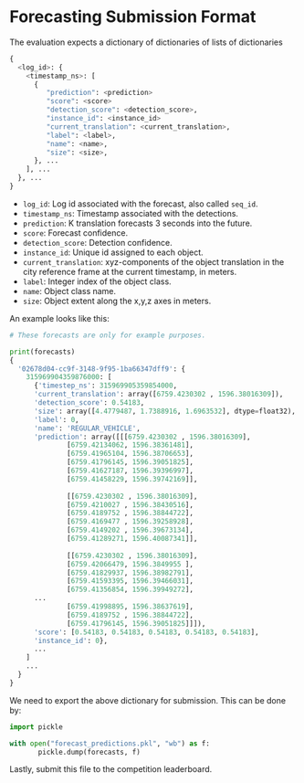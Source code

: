 # Forecasting Submission Format

The evaluation expects a dictionary of dictionaries of lists of dictionaries

```python
{
  <log_id>: {
    <timestamp_ns>: [
      {
         "prediction": <prediction>
         "score": <score>
         "detection_score": <detection_score>,
         "instance_id": <instance_id>
         "current_translation": <current_translation>,
         "label": <label>,
         "name": <name>,
         "size": <size>,
      }, ...
    ], ...
  }, ...
}
```

- `log_id`: Log id associated with the forecast, also called `seq_id`.
- `timestamp_ns`: Timestamp associated with the detections.
- `prediction`: K translation forecasts 3 seconds into the future.
- `score`: Forecast confidence.
- `detection_score`: Detection confidence.
- `instance_id`: Unique id assigned to each object.
- `current_translation`: xyz-components of the object translation in the city reference frame at the current timestamp, in meters.
- `label`: Integer index of the object class.
- `name`: Object class name.
- `size`: Object extent along the x,y,z axes in meters.

An example looks like this:

```python
# These forecasts are only for example purposes.

print(forecasts)
{
  '02678d04-cc9f-3148-9f95-1ba66347dff9': {
    315969904359876000: [
      {'timestep_ns': 315969905359854000,
      'current_translation': array([6759.4230302 , 1596.38016309]),
      'detection_score': 0.54183,
      'size': array([4.4779487, 1.7388916, 1.6963532], dtype=float32),
      'label': 0,
      'name': 'REGULAR_VEHICLE',
      'prediction': array([[[6759.4230302 , 1596.38016309],
              [6759.42134062, 1596.38361481],
              [6759.41965104, 1596.38706653],
              [6759.41796145, 1596.39051825],
              [6759.41627187, 1596.39396997],
              [6759.41458229, 1596.39742169]],
 
              [[6759.4230302 , 1596.38016309],
              [6759.4210027 , 1596.38430516],
              [6759.4189752 , 1596.38844722],
              [6759.4169477 , 1596.39258928],
              [6759.4149202 , 1596.39673134],
              [6759.41289271, 1596.40087341]],
 
              [[6759.4230302 , 1596.38016309],
              [6759.42066479, 1596.3849955 ],
              [6759.41829937, 1596.38982791],
              [6759.41593395, 1596.39466031],
              [6759.41356854, 1596.39949272],
      ...
              [6759.41998895, 1596.38637619],
              [6759.4189752 , 1596.38844722],
              [6759.41796145, 1596.39051825]]]),
      'score': [0.54183, 0.54183, 0.54183, 0.54183, 0.54183],
      'instance_id': 0},
      ...
    ]
    ...
  }
}
```

We need to export the above dictionary for submission. This can be done by:

```python
import pickle

with open("forecast_predictions.pkl", "wb") as f:
       pickle.dump(forecasts, f)
```

Lastly, submit this file to the competition leaderboard.
